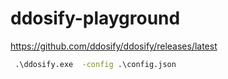 ddosify-playground
==================
https://github.com/ddosify/ddosify/releases/latest

```cmd
 .\ddosify.exe  -config .\config.json
 ```
